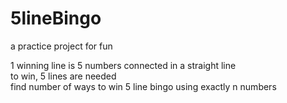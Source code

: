 # 5lineBingo
a practice project for fun

1 winning line is 5 numbers connected in a straight line<br>
to win, 5 lines are needed<br>
find number of ways to win 5 line bingo using exactly n numbers<br>
